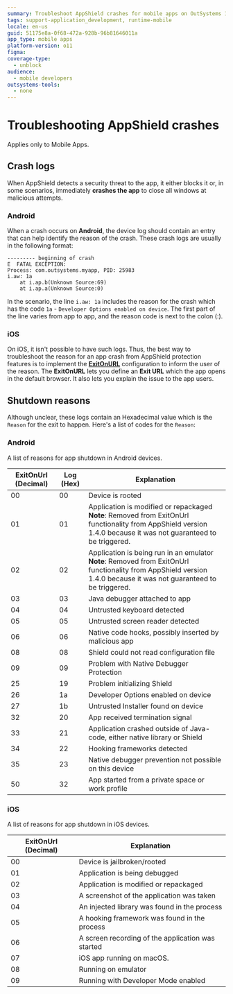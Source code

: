 ```yaml
---
summary: Troubleshoot AppShield crashes for mobile apps on OutSystems 11 (O11) by analyzing crash logs for Android and configuring ExitOnURL for iOS.
tags: support-application_development, runtime-mobile
locale: en-us
guid: 51175e8a-0f68-472a-928b-96b81646011a
app_type: mobile apps
platform-version: o11
figma:
coverage-type:
  - unblock
audience:
  - mobile developers
outsystems-tools:
  - none
---
```

# Troubleshooting AppShield crashes

<div class="info" markdown="1">

Applies only to Mobile Apps.

</div>

## Crash logs

When AppShield detects a security threat to the app, it either blocks it or, in some scenarios, immediately **crashes the app** to close all windows at malicious attempts.

### Android

When a crash occurs on **Android**, the device log should contain an entry that can help identify the reason of the crash.
These crash logs are usually in the following format:

``` 
--------- beginning of crash
E  FATAL EXCEPTION: 
Process: com.outsystems.myapp, PID: 25983
i.aw: 1a
	at i.ap.b(Unknown Source:69)
	at i.ap.a(Unknown Source:0)
```

In the scenario, the line `i.aw: 1a` includes the reason for the crash which has the code `1a` - `Developer Options enabled on device`.
The first part of the line varies from app to app, and the reason code is next to the colon (:).

### iOS

On iOS, it isn't possible to have such logs. Thus, the best way to troubleshoot the reason for an app crash from AppShield protection features is to implement the **[ExitOnURL](./ExitOnUrl.md)** configuration to inform the user of the reason. The **ExitOnURL** lets you define an **Exit URL** which the app opens in the default browser. It also lets you explain the issue to the app users.

## Shutdown reasons

Although unclear, these logs contain an Hexadecimal value which is the `Reason` for the exit to happen. Here's a list of codes for the `Reason`:

### Android

A list of reasons for app shutdown in Android devices.

| ExitOnUrl (Decimal)| Log (Hex) | Explanation                                                  |
| ------- | ------- | ------------------------------------------------------------------------- |
| 00      | 00      | Device is rooted                                                          |
| 01      | 01      | Application is modified or repackaged<br />**Note**: Removed from ExitOnUrl functionality from AppShield version 1.4.0 because it was not guaranteed to be triggered.|
| 02      | 02      | Application is being run in an emulator<br />**Note**: Removed from ExitOnUrl functionality from AppShield version 1.4.0 because it was not guaranteed to be triggered.|
| 03      | 03      | Java debugger attached to app                                             |
| 04      | 04      | Untrusted keyboard detected                                               |
| 05      | 05      | Untrusted screen reader detected                                          |
| 06      | 06      | Native code hooks, possibly inserted by malicious app                     |
| 08      | 08      | Shield could not read configuration file                                  |
| 09      | 09      | Problem with Native Debugger Protection                                   |
| 25      | 19      | Problem initializing Shield                                               |
| 26      | 1a      | Developer Options enabled on device                                       |
| 27      | 1b      | Untrusted Installer found on device                                       |
| 32      | 20      | App received termination signal                                           |
| 33      | 21      | Application crashed outside of Java-code, either native library or Shield |
| 34      | 22      | Hooking frameworks detected                                               |
| 35      | 23      | Native debugger prevention not possible on this device                    |
| 50      | 32      | App started from a private space or work profile                          |

### iOS 

A list of reasons for app shutdown in iOS devices.

| ExitOnUrl (Decimal)| Explanation   						  |
| ------- | ------------------------------------------------- |
| 00      | Device is jailbroken/rooted                       |
| 01      | Application is being debugged                     |
| 02      | Application is modified or repackaged             |
| 03      | A screenshot of the application was taken         |
| 04      | An injected library was found in the process      |
| 05      | A hooking framework was found in the process      |
| 06      | A screen recording of the application was started |
| 07      | iOS app running on macOS. 						  |
| 08      | Running on emulator                               |
| 09      | Running with Developer Mode enabled               |

